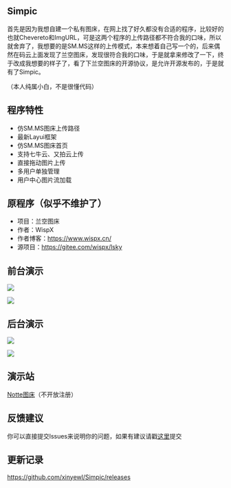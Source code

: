 ## Simpic

首先是因为我想自建一个私有图床，在网上找了好久都没有合适的程序，比较好的也就Chevereto和ImgURL，可是这两个程序的上传路径都不符合我的口味，所以就舍弃了，我想要的是SM.MS这样的上传模式，本来想着自己写一个的，后来偶然在码云上面发现了兰空图床，发现很符合我的口味，于是就拿来修改了一下，终于改成我想要的样子了，看了下兰空图床的开源协议，是允许开源发布的，于是就有了Simpic。

（本人纯属小白，不是很懂代码）

## 程序特性

 - 仿SM.MS图床上传路径
 - 最新Layui框架
 - 仿SM.MS图床首页
 - 支持七牛云、又拍云上传
 - 直接拖动图片上传
 - 多用户单独管理
 - 用户中心图片流加载

## 原程序（似乎不维护了）

 - 项目：兰空图床
 - 作者：WispX
 - 作者博客：https://www.wispx.cn/
 - 源项目：https://gitee.com/wispx/lsky

## 前台演示

![](https://img.ikxin.com/2018/07/19/5b50624f3701f.png)

![](https://img.ikxin.com/2018/07/27/5b5ab84e7d90a.png)

## 后台演示

![](https://img.ikxin.com/2018/07/19/5b505b3449550.png)

![](https://img.ikxin.com/2018/07/27/5b5ab90925e72.png)

## 演示站

[Notte图床](https://i.5e.cx/ "Notte图床")（不开放注册）

## 反馈建议

你可以直接提交lssues来说明你的问题，如果有建议请戳[这里](https://github.com/xinyewl/Simpic/issues "这里")提交

## 更新记录

https://github.com/xinyewl/Simpic/releases
